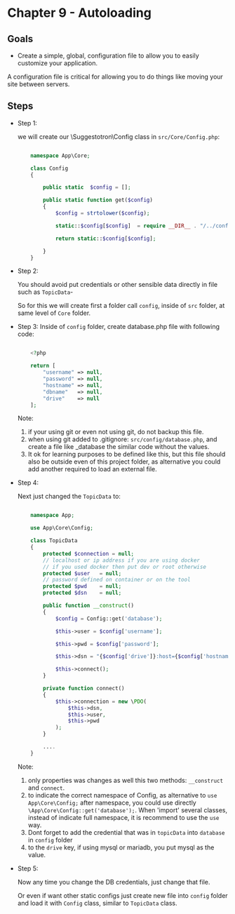 # Chapter 9 - Autoloading

## Goals

- Create a simple, global, configuration file to allow you to easily customize your application.

A configuration file is critical for allowing you to do things like moving your site between servers.

## Steps

- Step 1:

    we will create our \Suggestotron\Config class in `src/Core/Config.php`:

    ```php

        namespace App\Core;

        class Config
        {

            public static  $config = [];

            public static function get($config)
            {
                $config = strtolower($config);

                static::$config[$config]  = require __DIR__ . "/../config/{$config}.php";

                return static::$config[$config];

            }
        }

    ```

- Step 2:

    You should avoid put credentials or other sensible data directly in file such as `TopicData`-

    So for this we will create first a folder call `config`, inside of `src` folder, at same level of `Core` folder.

- Step 3:
    Inside of `config` folder, create  database.php file with following code:

    ```php

        <?php

        return [
            "username" => null,
            "password" => null,
            "hostname" => null,
            "dbname"   => null,
            "drive"    => null
        ];

    ```

    Note:
    1. if your using git or even not using git, do not backup this file.
    2. when using git added to .gitignore: `src/config/database.php`, and create a file like _database the similar code without the values.
    3. It ok for learning purposes to be defined like this, but this file should also be outside even of this project folder, as alternative you could add another required to load an external file.

- Step 4: 

    Next just changed the `TopicData` to:

    ```php

        namespace App;

        use App\Core\Config;

        class TopicData
        {
            protected $connection = null;
            // localhost or ip address if you are using docker
            // if you used docker then put dev or root otherwise
            protected $user   = null;
            // password defined on container or on the tool
            protected $pwd    = null;
            protected $dsn    = null;

            public function __construct()
            {
                $config = Config::get('database');

                $this->user = $config['username'];

                $this->pwd = $config['password'];

                $this->dsn = "{$config['drive']}:host={$config['hostname']};dbname={$config['dbname']}";

                $this->connect();
            }

            private function connect()
            {
                $this->connection = new \PDO(
                    $this->dsn,
                    $this->user,
                    $this->pwd
                );
            }

            ....
        }
    ```

    Note: 
    1. only properties was changes as well this two methods: `__construct` and `connect`.
    2. to indicate the correct namespace of Config, as alternative to `use App\Core\Config;` after namespace, you could use  directly ` \App\Core\Config::get('database');`.  When 'import' several classes, instead of indicate full namespace, it is recommend to use the `use` way.
    3. Dont forget to add the credential that was in `topicData` into `database` in `config` folder
    4. to the `drive` key, if using mysql or mariadb, you put mysql as the value.

 - Step 5:
  
    Now any time you change the DB credentials, just change that file.

    Or even if want other static configs just create new file into `config` folder and load it with `Config` class, similar to `TopicData` class.

